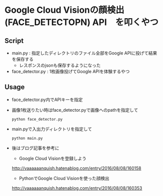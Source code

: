 Google Cloud Visionの顔検出(FACE_DETECTOPN) API　を叩くやつ
====

## Script
 - main.py : 指定したディレクトリのファイル全部をGoogle APIに投げて結果を保存する
     - レスポンスのjsonも保存するようになった
 - face_detector.py : 1枚画像投げてGoogle APIを体験するやつ

## Usage
 - face_detector.py内でAPIキーを指定
 - 画像1枚送りたい時はface_detector.pyで画像へのpathを指定して

    ```python face_detector.py```

 - main.pyで入出力ディレクトリを指定して

    ```python main.py```

 - 後はブログ記事を参考に
    - Google Cloud Visionを登録しよう

    http://vaaaaaanquish.hatenablog.com/entry/2016/08/08/160158
    - PythonでGoogle Cloud Visionを使った顔検出

    http://vaaaaaanquish.hatenablog.com/entry/2016/08/08/160353
